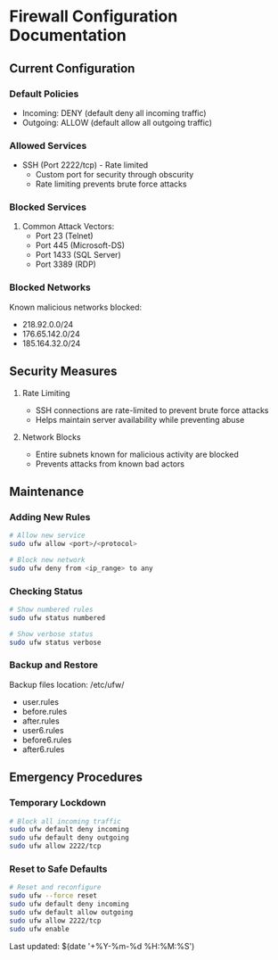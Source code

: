 # Firewall Configuration Documentation

## Current Configuration

### Default Policies
- Incoming: DENY (default deny all incoming traffic)
- Outgoing: ALLOW (default allow all outgoing traffic)

### Allowed Services
- SSH (Port 2222/tcp) - Rate limited
    - Custom port for security through obscurity
    - Rate limiting prevents brute force attacks

### Blocked Services
1. Common Attack Vectors:
    - Port 23 (Telnet)
    - Port 445 (Microsoft-DS)
    - Port 1433 (SQL Server)
    - Port 3389 (RDP)

### Blocked Networks
Known malicious networks blocked:
- 218.92.0.0/24
- 176.65.142.0/24
- 185.164.32.0/24

## Security Measures

1. Rate Limiting
    - SSH connections are rate-limited to prevent brute force attacks
    - Helps maintain server availability while preventing abuse

2. Network Blocks
    - Entire subnets known for malicious activity are blocked
    - Prevents attacks from known bad actors

## Maintenance

### Adding New Rules
```bash
# Allow new service
sudo ufw allow <port>/<protocol>

# Block new network
sudo ufw deny from <ip_range> to any
```

### Checking Status
```bash
# Show numbered rules
sudo ufw status numbered

# Show verbose status
sudo ufw status verbose
```

### Backup and Restore
Backup files location: /etc/ufw/
- user.rules
- before.rules
- after.rules
- user6.rules
- before6.rules
- after6.rules

## Emergency Procedures

### Temporary Lockdown
```bash
# Block all incoming traffic
sudo ufw default deny incoming
sudo ufw default deny outgoing
sudo ufw allow 2222/tcp
```

### Reset to Safe Defaults
```bash
# Reset and reconfigure
sudo ufw --force reset
sudo ufw default deny incoming
sudo ufw default allow outgoing
sudo ufw allow 2222/tcp
sudo ufw enable
```

Last updated: $(date '+%Y-%m-%d %H:%M:%S')
